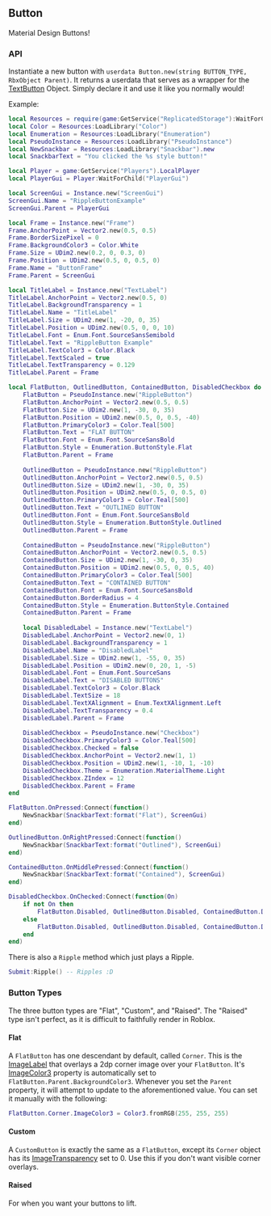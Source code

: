 ## Button
Material Design Buttons!

### API
Instantiate a new button with `userdata Button.new(string BUTTON_TYPE, RbxObject Parent)`. It returns a userdata that serves as a wrapper for the [TextButton](http://wiki.roblox.com/index.php?title=API:Class/TextButton) Object. Simply declare it and use it like you normally would!

Example:
```lua
local Resources = require(game:GetService("ReplicatedStorage"):WaitForChild("Resources"))
local Color = Resources:LoadLibrary("Color")
local Enumeration = Resources:LoadLibrary("Enumeration")
local PseudoInstance = Resources:LoadLibrary("PseudoInstance")
local NewSnackbar = Resources:LoadLibrary("Snackbar").new
local SnackbarText = "You clicked the %s style button!"

local Player = game:GetService("Players").LocalPlayer
local PlayerGui = Player:WaitForChild("PlayerGui")

local ScreenGui = Instance.new("ScreenGui")
ScreenGui.Name = "RippleButtonExample"
ScreenGui.Parent = PlayerGui

local Frame = Instance.new("Frame")
Frame.AnchorPoint = Vector2.new(0.5, 0.5)
Frame.BorderSizePixel = 0
Frame.BackgroundColor3 = Color.White
Frame.Size = UDim2.new(0.2, 0, 0.3, 0)
Frame.Position = UDim2.new(0.5, 0, 0.5, 0)
Frame.Name = "ButtonFrame"
Frame.Parent = ScreenGui

local TitleLabel = Instance.new("TextLabel")
TitleLabel.AnchorPoint = Vector2.new(0.5, 0)
TitleLabel.BackgroundTransparency = 1
TitleLabel.Name = "TitleLabel"
TitleLabel.Size = UDim2.new(1, -20, 0, 35)
TitleLabel.Position = UDim2.new(0.5, 0, 0, 10)
TitleLabel.Font = Enum.Font.SourceSansSemibold
TitleLabel.Text = "RippleButton Example"
TitleLabel.TextColor3 = Color.Black
TitleLabel.TextScaled = true
TitleLabel.TextTransparency = 0.129
TitleLabel.Parent = Frame

local FlatButton, OutlinedButton, ContainedButton, DisabledCheckbox do
	FlatButton = PseudoInstance.new("RippleButton")
	FlatButton.AnchorPoint = Vector2.new(0.5, 0.5)
	FlatButton.Size = UDim2.new(1, -30, 0, 35)
	FlatButton.Position = UDim2.new(0.5, 0, 0.5, -40)
	FlatButton.PrimaryColor3 = Color.Teal[500]
	FlatButton.Text = "FLAT BUTTON"
	FlatButton.Font = Enum.Font.SourceSansBold
	FlatButton.Style = Enumeration.ButtonStyle.Flat
	FlatButton.Parent = Frame
	
	OutlinedButton = PseudoInstance.new("RippleButton")
	OutlinedButton.AnchorPoint = Vector2.new(0.5, 0.5)
	OutlinedButton.Size = UDim2.new(1, -30, 0, 35)
	OutlinedButton.Position = UDim2.new(0.5, 0, 0.5, 0)
	OutlinedButton.PrimaryColor3 = Color.Teal[500]
	OutlinedButton.Text = "OUTLINED BUTTON"
	OutlinedButton.Font = Enum.Font.SourceSansBold
	OutlinedButton.Style = Enumeration.ButtonStyle.Outlined
	OutlinedButton.Parent = Frame
	
	ContainedButton = PseudoInstance.new("RippleButton")
	ContainedButton.AnchorPoint = Vector2.new(0.5, 0.5)
	ContainedButton.Size = UDim2.new(1, -30, 0, 35)
	ContainedButton.Position = UDim2.new(0.5, 0, 0.5, 40)
	ContainedButton.PrimaryColor3 = Color.Teal[500]
	ContainedButton.Text = "CONTAINED BUTTON"
	ContainedButton.Font = Enum.Font.SourceSansBold
	ContainedButton.BorderRadius = 4
	ContainedButton.Style = Enumeration.ButtonStyle.Contained
	ContainedButton.Parent = Frame
	
	local DisabledLabel = Instance.new("TextLabel")
	DisabledLabel.AnchorPoint = Vector2.new(0, 1)
	DisabledLabel.BackgroundTransparency = 1
	DisabledLabel.Name = "DisabledLabel"
	DisabledLabel.Size = UDim2.new(1, -55, 0, 35)
	DisabledLabel.Position = UDim2.new(0, 20, 1, -5)
	DisabledLabel.Font = Enum.Font.SourceSans
	DisabledLabel.Text = "DISABLED BUTTONS"
	DisabledLabel.TextColor3 = Color.Black
	DisabledLabel.TextSize = 18
	DisabledLabel.TextXAlignment = Enum.TextXAlignment.Left
	DisabledLabel.TextTransparency = 0.4
	DisabledLabel.Parent = Frame
	
	DisabledCheckbox = PseudoInstance.new("Checkbox")
	DisabledCheckbox.PrimaryColor3 = Color.Teal[500]
	DisabledCheckbox.Checked = false
	DisabledCheckbox.AnchorPoint = Vector2.new(1, 1)
	DisabledCheckbox.Position = UDim2.new(1, -10, 1, -10)
	DisabledCheckbox.Theme = Enumeration.MaterialTheme.Light
	DisabledCheckbox.ZIndex = 12
	DisabledCheckbox.Parent = Frame
end

FlatButton.OnPressed:Connect(function()
	NewSnackbar(SnackbarText:format("Flat"), ScreenGui)
end)

OutlinedButton.OnRightPressed:Connect(function()
	NewSnackbar(SnackbarText:format("Outlined"), ScreenGui)
end)

ContainedButton.OnMiddlePressed:Connect(function()
	NewSnackbar(SnackbarText:format("Contained"), ScreenGui)
end)

DisabledCheckbox.OnChecked:Connect(function(On)
	if not On then
		FlatButton.Disabled, OutlinedButton.Disabled, ContainedButton.Disabled = false, false, false
	else
		FlatButton.Disabled, OutlinedButton.Disabled, ContainedButton.Disabled = true, true, true
	end
end)
```
There is also a `Ripple` method which just plays a Ripple.
```lua
Submit:Ripple() -- Ripples :D
```

### Button Types
The three button types are "Flat", "Custom", and "Raised". The "Raised" type isn't perfect, as it is difficult to faithfully render in Roblox.

#### Flat
A `FlatButton` has one descendant by default, called `Corner`. This is the [ImageLabel](http://wiki.roblox.com/index.php?title=API:Class/ImageLabel) that overlays a 2dp corner image over your `FlatButton`. It's [ImageColor3](http://wiki.roblox.com/index.php?title=API:Class/GuiObject/ImageColor3) property is automatically set to `FlatButton.Parent.BackgroundColor3`. Whenever you set the `Parent` property, it will attempt to update to the aforementioned value. You can set it manually with the following:
```lua
FlatButton.Corner.ImageColor3 = Color3.fromRGB(255, 255, 255)
```

#### Custom
A `CustomButton` is exactly the same as a `FlatButton`, except its `Corner` object has its [ImageTransparency](http://wiki.roblox.com/index.php?title=API:Class/GuiObject/ImageTransparency) set to 0. Use this if you don't want visible corner overlays.

#### Raised
For when you want your buttons to lift.
